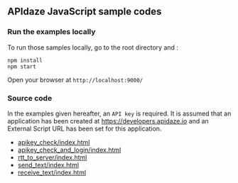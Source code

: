 ## APIdaze JavaScript sample codes

### Run the examples locally

To run those samples locally, go to the root directory and :

    npm install
    npm start

Open your browser at `http://localhost:9000/`

### Source code

In the examples given hereafter, an <code>API key</code> is required. It is assumed that an application has been created at <a href="https://developers.apidaze.io">https://developers.apidaze.io</a> and an External Script URL has been set for this application.


- [apikey_check/index.html](apikey_check/index.html)
- [apikey_check_and_login/index.html](apikey_check_and_login/index.html)
- [rtt_to_server/index.html](rtt_to_server/index.html)
- [send_text/index.html](send_text/index.html)
- [receive_text/index.html](receive_text/index.html)
